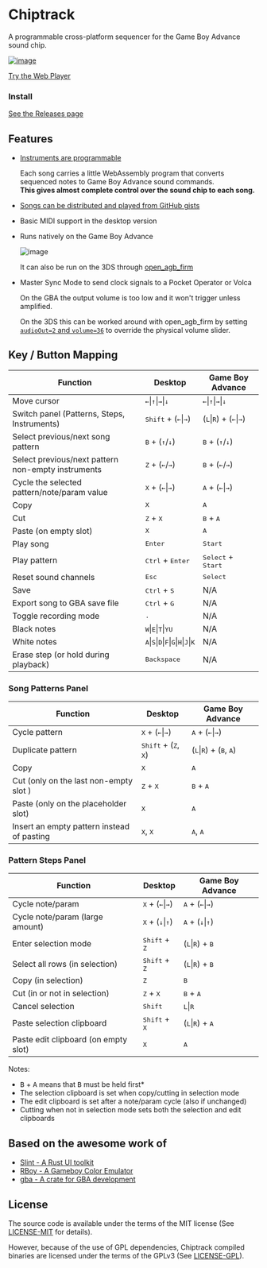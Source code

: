 # Chiptrack

A programmable cross-platform sequencer for the Game Boy Advance sound chip.

[![image](https://github.com/user-attachments/assets/8e013648-85b0-49f7-ac09-5da0bf96855f)](https://jturcotte.github.io/chiptrack)

[Try the Web Player](https://jturcotte.github.io/chiptrack)

### Install

[See the Releases page](https://github.com/jturcotte/chiptrack/releases)

## Features

- [Instruments are programmable](instruments/default-instruments.zig)

  Each song carries a little WebAssembly program that converts sequenced notes to Game Boy Advance sound
commands.</br>**This gives almost complete control over the sound chip to each song.**

- [Songs can be distributed and played from GitHub gists](https://gist.github.com/search?l=WebAssembly&q=%23chiptrack)
- Basic MIDI support in the desktop version
- Runs natively on the Game Boy Advance

  ![image](https://github.com/jturcotte/chiptrack/assets/839935/e358fc48-d26b-46e2-9d37-58d40fa94877)

  It can also be run on the 3DS through [open_agb_firm](https://github.com/profi200/open_agb_firm)

- Master Sync Mode to send clock signals to a Pocket Operator or Volca

  On the GBA the output volume is too low and it won't trigger unless amplified.

  On the 3DS this can be worked around with open_agb_firm by setting [`audioOut=2` and `volume=36`](https://github.com/profi200/open_agb_firm/blob/master/README.md#audio) to override the physical volume slider.

## Key / Button Mapping

Function | Desktop | Game Boy Advance
---------|---------|-----------------
Move cursor | <kbd>&#8592;</kbd>\|<kbd>&#8593;</kbd>\|<kbd>&#8594;</kbd>\|<kbd>&#8595;</kbd> | <kbd>&#8592;</kbd>\|<kbd>&#8593;</kbd>\|<kbd>&#8594;</kbd>\|<kbd>&#8595;</kbd>
Switch panel (Patterns, Steps, Instruments) | <kbd>Shift</kbd> + (<kbd>&#8592;</kbd>\|<kbd>&#8594;</kbd>) | (<kbd>L</kbd>\|<kbd>R</kbd>) + (<kbd>&#8592;</kbd>\|<kbd>&#8594;</kbd>)
Select previous/next song pattern | <kbd>B</kbd> + (<kbd>&#8593;</kbd>/<kbd>&#8595;</kbd>) | <kbd>B</kbd> + (<kbd>&#8593;</kbd>/<kbd>&#8595;</kbd>)
Select previous/next pattern non-empty instruments | <kbd>Z</kbd> + (<kbd>&#8592;</kbd>\/<kbd>&#8594;</kbd>) | <kbd>B</kbd> + (<kbd>&#8592;</kbd>/<kbd>&#8594;</kbd>)
Cycle the selected pattern/note/param value | <kbd>X</kbd> + (<kbd>&#8592;</kbd>\|<kbd>&#8594;</kbd>) | <kbd>A</kbd> + (<kbd>&#8592;</kbd>\|<kbd>&#8594;</kbd>)
Copy | <kbd>X</kbd>  | <kbd>A</kbd>
Cut | <kbd>Z</kbd> + <kbd>X</kbd>  | <kbd>B</kbd> + <kbd>A</kbd>
Paste (on empty slot) | <kbd>X</kbd>  | <kbd>A</kbd>
Play song | <kbd>Enter</kbd> | <kbd>Start</kbd>
Play pattern | <kbd>Ctrl</kbd> + <kbd>Enter</kbd> | <kbd>Select</kbd> + <kbd>Start</kbd>
Reset sound channels | <kbd>Esc</kbd>  | <kbd>Select</kbd>
Save | <kbd>Ctrl</kbd> + <kbd>S</kbd> | N/A
Export song to GBA save file | <kbd>Ctrl</kbd> + <kbd>G</kbd> | N/A
Toggle recording mode | <kbd>.</kbd> | N/A
Black notes | <kbd>W</kbd>\|<kbd>E</kbd>\|<kbd>T</kbd>\|<kbd>Y</kbd><kbd>U</kbd> | N/A
White notes | <kbd>A</kbd>\|<kbd>S</kbd>\|<kbd>D</kbd>\|<kbd>F</kbd>\|<kbd>G</kbd>\|<kbd>H</kbd>\|<kbd>J</kbd>\|<kbd>K</kbd> | N/A
Erase step (or hold during playback) | <kbd>Backspace</kbd> | N/A


### Song Patterns Panel

Function | Desktop | Game Boy Advance
---------|---------|-----------------
Cycle pattern | <kbd>X</kbd> + (<kbd>&#8592;</kbd>\|<kbd>&#8594;</kbd>) | <kbd>A</kbd> + (<kbd>&#8592;</kbd>\|<kbd>&#8594;</kbd>)
Duplicate pattern | <kbd>Shift</kbd> + (<kbd>Z</kbd>, <kbd>X</kbd>)  | (<kbd>L</kbd>\|<kbd>R</kbd>) + (<kbd>B</kbd>, <kbd>A</kbd>)
Copy | <kbd>X</kbd>  | <kbd>A</kbd>
Cut (only on the last non-empty slot ) | <kbd>Z</kbd> + <kbd>X</kbd>  | <kbd>B</kbd> + <kbd>A</kbd>
Paste (only on the placeholder slot) | <kbd>X</kbd>  | <kbd>A</kbd>
Insert an empty pattern instead of pasting | <kbd>X</kbd>, <kbd>X</kbd>  | <kbd>A</kbd>, <kbd>A</kbd>

### Pattern Steps Panel

Function | Desktop | Game Boy Advance
---------|---------|-----------------
Cycle note/param | <kbd>X</kbd> + (<kbd>&#8592;</kbd>\|<kbd>&#8594;</kbd>) | <kbd>A</kbd> + (<kbd>&#8592;</kbd>\|<kbd>&#8594;</kbd>)
Cycle note/param (large amount) | <kbd>X</kbd> + (<kbd>&#8595;</kbd>\|<kbd>&#8593;</kbd>) | <kbd>A</kbd> + (<kbd>&#8595;</kbd>\|<kbd>&#8593;</kbd>)
Enter selection mode | <kbd>Shift</kbd> + <kbd>Z</kbd> | (<kbd>L</kbd>\|<kbd>R</kbd>) + <kbd>B</kbd>
Select all rows (in selection) | <kbd>Shift</kbd> + <kbd>Z</kbd> | (<kbd>L</kbd>\|<kbd>R</kbd>) + <kbd>B</kbd>
Copy (in selection) | <kbd>Z</kbd>  | <kbd>B</kbd>
Cut (in or not in selection) | <kbd>Z</kbd> + <kbd>X</kbd>  | <kbd>B</kbd> + <kbd>A</kbd>
Cancel selection | <kbd>Shift</kbd> | <kbd>L</kbd>\|<kbd>R</kbd>
Paste selection clipboard | <kbd>Shift</kbd> + <kbd>X</kbd>  | (<kbd>L</kbd>\|<kbd>R</kbd>) + <kbd>A</kbd>
Paste edit clipboard (on empty slot) | <kbd>X</kbd>  | <kbd>A</kbd>

Notes:
- <kbd>B</kbd> + <kbd>A</kbd> means that <kbd>B</kbd> must be held first*
- The selection clipboard is set when copy/cutting in selection mode
- The edit clipboard is set after a note/param cycle (also if unchanged)
- Cutting when not in selection mode sets both the selection and edit clipboards

## Based on the awesome work of

- [Slint - A Rust UI toolkit](https://github.com/slint-ui/slint)
- [RBoy - A Gameboy Color Emulator](https://github.com/mvdnes/rboy)
- [gba - A crate for GBA development](https://github.com/rust-console/gba)

## License

The source code is available under the terms of the MIT license
(See [LICENSE-MIT](LICENSE-MIT) for details).

However, because of the use of GPL dependencies, Chiptrack compiled binaries
are licensed under the terms of the GPLv3 (See [LICENSE-GPL](LICENSE-GPL)).

